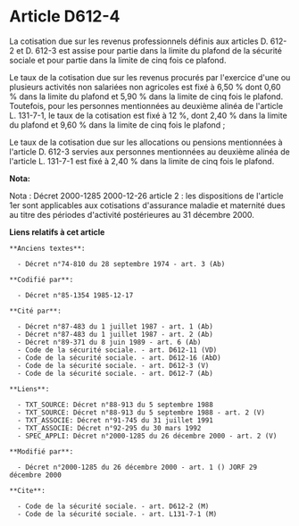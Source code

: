 # Article D612-4

La cotisation due sur les revenus professionnels définis aux articles D. 612-2 et D. 612-3 est assise pour partie dans la
limite du plafond de la sécurité sociale et pour partie dans la limite de cinq fois ce plafond.

Le taux de la cotisation due sur les revenus procurés par l'exercice d'une ou plusieurs activités non salariées non agricoles
est fixé à 6,50 % dont 0,60 % dans la limite du plafond et 5,90 % dans la limite de cinq fois le plafond. Toutefois, pour les
personnes mentionnées au deuxième alinéa de l'article L. 131-7-1, le taux de la cotisation est fixé à 12 %, dont 2,40 % dans
la limite du plafond et 9,60 % dans la limite de cinq fois le plafond ;

Le taux de la cotisation due sur les allocations ou pensions mentionnées à l'article D. 612-3 servies aux personnes
mentionnées au deuxième alinéa de l'article L. 131-7-1 est fixé à 2,40 % dans la limite de cinq fois le plafond.

**Nota:**

Nota : Décret 2000-1285 2000-12-26 article 2 : les dispositions de l'article  1er sont applicables aux cotisations
d'assurance maladie et maternité dues au titre des périodes d'activité postérieures au 31 décembre 2000.

**Liens relatifs à cet article**

	**Anciens textes**:

	  - Décret n°74-810 du 28 septembre 1974 - art. 3 (Ab)

	**Codifié par**:

	  - Décret n°85-1354 1985-12-17

	**Cité par**:

	  - Décret n°87-483 du 1 juillet 1987 - art. 1 (Ab)
	  - Décret n°87-483 du 1 juillet 1987 - art. 2 (Ab)
	  - Décret n°89-371 du 8 juin 1989 - art. 6 (Ab)
	  - Code de la sécurité sociale. - art. D612-11 (VD)
	  - Code de la sécurité sociale. - art. D612-16 (AbD)
	  - Code de la sécurité sociale. - art. D612-3 (V)
	  - Code de la sécurité sociale. - art. D612-7 (Ab)

	**Liens**:

	  - TXT_SOURCE: Décret n°88-913 du 5 septembre 1988
	  - TXT_SOURCE: Décret n°88-913 du 5 septembre 1988 - art. 2 (V)
	  - TXT_ASSOCIE: Décret n°91-745 du 31 juillet 1991
	  - TXT_ASSOCIE: Décret n°92-295 du 30 mars 1992
	  - SPEC_APPLI: Décret n°2000-1285 du 26 décembre 2000 - art. 2 (V)

	**Modifié par**:

	  - Décret n°2000-1285 du 26 décembre 2000 - art. 1 () JORF 29 décembre 2000

	**Cite**:

	  - Code de la sécurité sociale. - art. D612-2 (M)
	  - Code de la sécurité sociale. - art. L131-7-1 (M)
